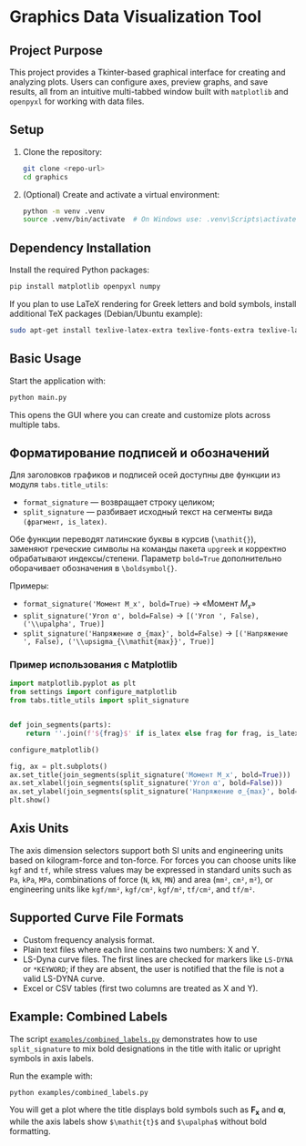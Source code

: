 # Graphics Data Visualization Tool

## Project Purpose
This project provides a Tkinter-based graphical interface for creating and analyzing plots. Users can configure axes, preview graphs, and save results, all from an intuitive multi-tabbed window built with `matplotlib` and `openpyxl` for working with data files.

## Setup
1. Clone the repository:
   ```bash
   git clone <repo-url>
   cd graphics
   ```
2. (Optional) Create and activate a virtual environment:
   ```bash
   python -m venv .venv
   source .venv/bin/activate  # On Windows use: .venv\Scripts\activate
   ```

## Dependency Installation
Install the required Python packages:
```bash
pip install matplotlib openpyxl numpy
```

If you plan to use LaTeX rendering for Greek letters and bold symbols,
install additional TeX packages (Debian/Ubuntu example):

```bash
sudo apt-get install texlive-latex-extra texlive-fonts-extra texlive-lang-cyrillic
```

## Basic Usage
Start the application with:
```bash
python main.py
```
This opens the GUI where you can create and customize plots across multiple tabs.

## Форматирование подписей и обозначений

Для заголовков графиков и подписей осей доступны две функции из модуля
`tabs.title_utils`:

- `format_signature` — возвращает строку целиком;
- `split_signature` — разбивает исходный текст на сегменты вида
  `(фрагмент, is_latex)`.

Обе функции переводят латинские буквы в курсив (`\mathit{}`), заменяют
греческие символы на команды пакета `upgreek` и корректно обрабатывают
индексы/степени. Параметр `bold=True` дополнительно оборачивает
обозначения в `\boldsymbol{}`.

Примеры:

- `format_signature('Момент M_x', bold=True)` → «Момент
  $\boldsymbol{\mathit{M}_{\mathit{x}}}$»
- `split_signature('Угол α', bold=False)` → `[('Угол ', False),
  ('\\upalpha', True)]`
- `split_signature('Напряжение σ_{max}', bold=False)` →
  `[('Напряжение ', False),
  ('\\upsigma_{\\mathit{max}}', True)]`

### Пример использования с Matplotlib

```python
import matplotlib.pyplot as plt
from settings import configure_matplotlib
from tabs.title_utils import split_signature


def join_segments(parts):
    return ''.join(f'${frag}$' if is_latex else frag for frag, is_latex in parts)

configure_matplotlib()

fig, ax = plt.subplots()
ax.set_title(join_segments(split_signature('Момент M_x', bold=True)))
ax.set_xlabel(join_segments(split_signature('Угол α', bold=False)))
ax.set_ylabel(join_segments(split_signature('Напряжение σ_{max}', bold=False)))
plt.show()
```

## Axis Units
The axis dimension selectors support both SI units and engineering units based on kilogram-force and ton-force. For forces you can choose units like `kgf` and `tf`, while stress values may be expressed in standard units such as `Pa`, `kPa`, `MPa`, combinations of force (`N`, `kN`, `MN`) and area (`mm²`, `cm²`, `m²`), or engineering units like `kgf/mm²`, `kgf/cm²`, `kgf/m²`, `tf/cm²`, and `tf/m²`.

## Supported Curve File Formats
- Custom frequency analysis format.
- Plain text files where each line contains two numbers: X and Y.
- LS-Dyna curve files. The first lines are checked for markers like
  `LS-DYNA` or `*KEYWORD`; if they are absent, the user is notified that
  the file is not a valid LS-DYNA curve.
- Excel or CSV tables (first two columns are treated as X and Y).

## Example: Combined Labels

The script [`examples/combined_labels.py`](examples/combined_labels.py) demonstrates how to use `split_signature` to mix bold designations in the title with italic or upright symbols in axis labels.

Run the example with:

```bash
python examples/combined_labels.py
```

You will get a plot where the title displays bold symbols such as $\boldsymbol{F_x}$ and $\boldsymbol{\upalpha}$, while the axis labels show `$\mathit{t}$` and `$\upalpha$` without bold formatting.
